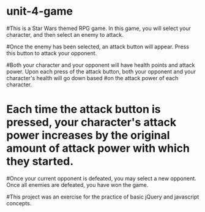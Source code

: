 # unit-4-game

#This is a Star Wars themed RPG game. In this game, you will select your character, and then select an enemy to attack.

#Once the enemy has been selected, an attack button will appear. Press this button to attack your opponent.

#Both your character and your opponent will have health points and attack power. Upon each press of the attack button, both your opponent and your character's health will go down based
#on the attack power of each character.

# Each time the attack button is pressed, your character's attack power increases by the original amount of attack power with which they started.

#Once your current opponent is defeated, you may select a new opponent. Once all enemies are defeated, you have won the game.

#This project was an exercise for the practice of basic jQuery and javascript concepts.